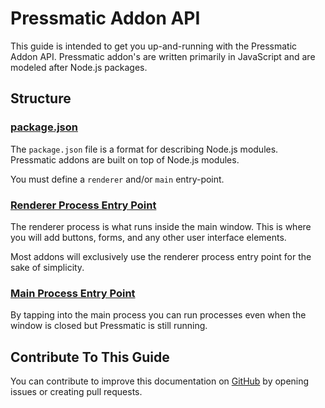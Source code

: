 # Pressmatic Addon API

This guide is intended to get you up-and-running with the Pressmatic Addon API. Pressmatic addon's are written primarily in JavaScript and are modeled after Node.js packages.


## Structure

### [package.json](overview/addon_manifest.md)

The ```package.json``` file is a format for describing Node.js modules. Pressmatic addons are built on top of Node.js modules.

You must define a ```renderer``` and/or ```main``` entry-point.

### [Renderer Process Entry Point](overview/renderer_process.md)

The renderer process is what runs inside the main window. This is where you will add buttons, forms, and any other user interface elements.

Most addons will exclusively use the renderer process entry point for the sake of simplicity.

### [Main Process Entry Point](overview/main_process.md)

By tapping into the main process you can run processes even when the window is closed but Pressmatic is still running.

## Contribute To This Guide

You can contribute to improve this documentation on [GitHub](https://github.com/pressmatic/docs-addon-api) by opening issues or creating pull requests.
